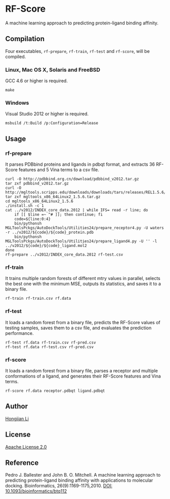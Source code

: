 RF-Score
========

A machine learning approach to predicting protein-ligand binding affinity.


Compilation
-----------

Four executables, `rf-prepare`, `rf-train`, `rf-test` and `rf-score`, will be compiled.

### Linux, Mac OS X, Solaris and FreeBSD

GCC 4.6 or higher is required.

    make

### Windows

Visual Studio 2012 or higher is required.

    msbuild /t:Build /p:Configuration=Release


Usage
-----

### rf-prepare

It parses PDBbind proteins and ligands in pdbqt format, and extracts 36 RF-Score features and 5 Vina terms to a csv file.

	curl -O http://pdbbind.org.cn/download/pdbbind_v2012.tar.gz
	tar zxf pdbbind_v2012.tar.gz
	curl -O http://mgltools.scripps.edu/downloads/downloads/tars/releases/REL1.5.6/mgltools_x86_64Linux2_1.5.6.tar.gz
	tar zxf mgltools_x86_64Linux2_1.5.6.tar.gz
	cd mgltools_x86_64Linux2_1.5.6
	./install.sh -c 1
	cat ../v2012/INDEX_core_data.2012 | while IFS= read -r line; do
		if [[ $line =~ ^# ]]; then continue; fi
		code=${line:0:4}
		bin/pythonsh MGLToolsPckgs/AutoDockTools/Utilities24/prepare_receptor4.py -U waters -r ../v2012/${code}/${code}_protein.pdb
		bin/pythonsh MGLToolsPckgs/AutoDockTools/Utilities24/prepare_ligand4.py -U '' -l ../v2012/${code}/${code}_ligand.mol2
	done
	rf-prepare ../v2012/INDEX_core_data.2012 rf-test.csv

### rf-train

It trains multiple random forests of different mtry values in parallel, selects the best one with the minimum MSE, outputs its statistics, and saves it to a binary file.

    rf-train rf-train.csv rf.data

### rf-test

It loads a random forest from a binary file, predicts the RF-Score values of testing samples, saves them to a csv file, and evaluates the prediction performance.

	rf-test rf.data rf-train.csv rf-pred.csv
    rf-test rf.data rf-test.csv rf-pred.csv

### rf-score

It loads a random forest from a binary file, parses a receptor and multiple conformations of a ligand, and generates their RF-Score features and Vina terms.

    rf-score rf.data receptor.pdbqt ligand.pdbqt


Author
------

[Hongjian Li]


License
-------

[Apache License 2.0]


Reference
---------

Pedro J. Ballester and John B. O. Mitchell. A machine learning approach to predicting protein-ligand binding affinity with applications to molecular docking. Bioinformatics, 26(9):1169-1175,2010. [DOI: 10.1093/bioinformatics/btq112]


[Hongjian Li]: http://www.cse.cuhk.edu.hk/~hjli
[Apache License 2.0]: http://www.apache.org/licenses/LICENSE-2.0
[DOI: 10.1093/bioinformatics/btq112]: http://dx.doi.org/10.1093/bioinformatics/btq112